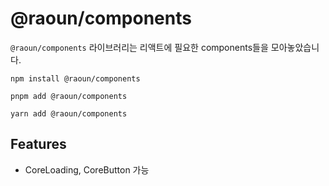 # @raoun/components

`@raoun/components` 라이브러리는 리액트에 필요한 components들을 모아놓았습니다.

```shell
npm install @raoun/components
```

```shell
pnpm add @raoun/components
```

```shell
yarn add @raoun/components
```

## Features

- CoreLoading, CoreButton 가능
